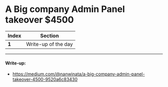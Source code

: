 # A Big company Admin Panel takeover $4500

Index | Section
--- | ---
**1** | Write-up of the day

___


#### Write-up: 

* https://medium.com/@nanwinata/a-big-company-admin-panel-takeover-4500-9520a6c83430
